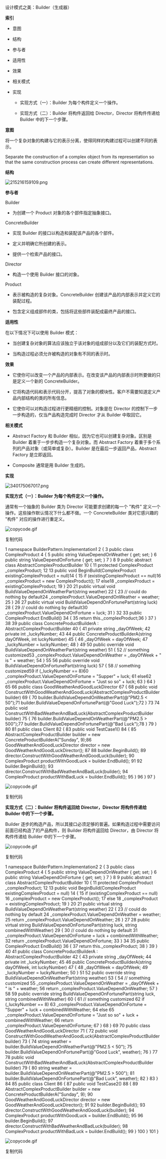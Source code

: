 设计模式之美：Builder（生成器）

**索引**

-   意图

-   结构

-   参与者

-   适用性

-   效果

-   相关模式

-   实现

    -   实现方式（一）：Builder 为每个构件定义一个操作。

    -   实现方式（二）：Builder 将构件返回给 Director，Director 将构件传递给
        Builder 中的下一个步骤。

**意图**

将一个复杂对象的构建与它的表示分离，使得同样的构建过程可以创建不同的表示。

Separate the construction of a complex object from its representation so that
the same construction process can create different representations.

**结构**

![215216159109.png](media/ebed27694b48db7da45d4f8a573d1001.png)

**参与者**

Builder

-   为创建一个 Product 对象的各个部件指定抽象接口。

ConcreteBuilder

-   实现 Builder 的接口以构造和装配该产品的各个部件。

-   定义并明确它所创建的表示。

-   提供一个检索产品的接口。

Director

-   构造一个使用 Builder 接口的对象。

Product

-   表示被构造的复杂对象。ConcreteBuilder
    创建该产品的内部表示并定义它的装配过程。

-   包含定义组成部件的类，包括将这些部件装配成最终产品的接口。

**适用性**

在以下情况下可以使用 Builder 模式：

-   当创建复杂对象的算法应该独立于该对象的组成部分以及它们的装配方式时。

-   当构造过程必须允许被构造的对象有不同的表示时。

**效果**

-   它使你可以改变一个产品的内部表示。在改变该产品的内部表示时所要做的只是定义一个新的
    ConcreteBuilder。

-   它将构造代码和表示代码分开，提高了对象的模块性。客户不需要知道定义产品内部结构的类的所有信息。

-   它使你可以对构造过程进行更精细的控制。对象是在 Director
    的控制下一步一步构造的，仅当产品构造完成时 Director 才从 Builder 中取回它。

**相关模式**

-   Abstract Factory 和 Builder 相似，因为它也可以创建复杂对象。区别是 Builder
    着重于一步步构造一个复杂对象。而 Abstract Factory
    着重于多个系列的产品对象（或简单或复杂）。Builder
    是在最后一步返回产品，Abstract Factory 是立即返回。

-   Composite 通常是用 Builder 生成的。

**实现**

![340175067017.png](media/e60068b39c1312cbb4ad787dc949202f.png)

**实现方式（一）：Builder 为每个构件定义一个操作。**

通常有一个抽象的 Builder 类为 Director 可能要求创建的每一个 "构件"
定义一个操作。这些操作默认情况下什么都不做。一个 ConcreteBuilder 类对它感兴趣的
"构件" 对应的操作进行重定义。

![copycode.gif](media/51e409b11aa51c150090697429a953ed.gif)

复制代码

1 namespace BuilderPattern.Implementation1 2 { 3 public class ComplexProduct 4 {
5 public string ValueDependOnWeather { get; set; } 6 public string
ValueDependOnFortune { get; set; } 7 } 8 9 public abstract class
AbstractComplexProductBuilder 10 { 11 protected ComplexProduct \_complexProduct;
12 13 public void BeginBuild(ComplexProduct existingComplexProduct = null)14 {
15 if (existingComplexProduct == null)16 \_complexProduct = new
ComplexProduct(); 17 else18 \_complexProduct = existingComplexProduct; 19 } 20
21 public virtual void BuildValueDependOnWeatherPart(string weather) 22 { 23 //
could do nothing by default24 \_complexProduct.ValueDependOnWeather = weather;
25 } 26 27 public virtual void BuildValueDependOnFortunePart(string luck) 28 {
29 // could do nothing by default30 \_complexProduct.ValueDependOnFortune =
luck; 31 } 32 33 public ComplexProduct EndBuild() 34 { 35 return
this._complexProduct;36 } 37 } 38 39 public class ConcreteProductBuilderA :
AbstractComplexProductBuilder 40 { 41 private string \_dayOfWeek; 42 private int
\_luckyNumber; 43 44 public ConcreteProductBuilderA(string dayOfWeek, int
luckyNumber) 45 { 46 \_dayOfWeek = dayOfWeek; 47 \_luckyNumber = luckyNumber; 48
} 49 50 public override void BuildValueDependOnWeatherPart(string weather) 51 {
52 // something customized53 \_complexProduct.ValueDependOnWeather = \_dayOfWeek
\+ " is " + weather; 54 } 55 56 public override void
BuildValueDependOnFortunePart(string luck) 57 { 58 // something customized59 if
(\_luckyNumber == 8)60 \_complexProduct.ValueDependOnFortune = "Supper" + luck;
61 else62 \_complexProduct.ValueDependOnFortune = "Just so so" + luck; 63 } 64 }
65 66 public class GoodWeatherAndGoodLuckDirector 67 { 68 public void
ConstructWithGoodWeatherAndGoodLuck(AbstractComplexProductBuilder builder) 69 {
70 builder.BuildValueDependOnWeatherPart(@"PM2.5 \< 50");71
builder.BuildValueDependOnFortunePart(@"Good Luck");72 } 73 74 public void
ConstructWithBadWeatherAndBadLuck(AbstractComplexProductBuilder builder) 75 { 76
builder.BuildValueDependOnWeatherPart(@"PM2.5 \> 500");77
builder.BuildValueDependOnFortunePart(@"Bad Luck");78 } 79 } 80 81 public class
Client 82 { 83 public void TestCase1() 84 { 85 AbstractComplexProductBuilder
builder = new ConcreteProductBuilderA("Sunday", 9);86
GoodWeatherAndGoodLuckDirector director = new GoodWeatherAndGoodLuckDirector();
87 88 builder.BeginBuild(); 89
director.ConstructWithGoodWeatherAndGoodLuck(builder); 90 ComplexProduct
productWithGoodLuck = builder.EndBuild(); 91 92 builder.BeginBuild(); 93
director.ConstructWithBadWeatherAndBadLuck(builder); 94 ComplexProduct
productWithBadLuck = builder.EndBuild(); 95 } 96 } 97 }

![copycode.gif](media/51e409b11aa51c150090697429a953ed.gif)

复制代码

**实现方式（二）：Builder 将构件返回给 Director，Director 将构件传递给 Builder
中的下一个步骤。**

Builder
逐步的构造产品，所以其接口必须足够的普遍。如果构造过程中需要访问前面已经构造了的产品构件，则
Builder 将构件返回给 Director，由 Director 将构件传递给 Builder 中的下一个步骤。

![copycode.gif](media/51e409b11aa51c150090697429a953ed.gif)

复制代码

1 namespace BuilderPattern.Implementation2 2 { 3 public class ComplexProduct 4 {
5 public string ValueDependOnWeather { get; set; } 6 public string
ValueDependOnFortune { get; set; } 7 } 8 9 public abstract class
AbstractComplexProductBuilder 10 { 11 protected ComplexProduct \_complexProduct;
12 13 public void BeginBuild(ComplexProduct existingComplexProduct = null) 14 {
15 if (existingComplexProduct == null) 16 \_complexProduct = new
ComplexProduct(); 17 else 18 \_complexProduct = existingComplexProduct; 19 } 20
21 public virtual string BuildValueDependOnWeatherPart(string weather) 22 { 23
// could do nothing by default 24 \_complexProduct.ValueDependOnWeather =
weather; 25 return \_complexProduct.ValueDependOnWeather; 26 } 27 28 public
virtual string BuildValueDependOnFortunePart(string luck, string
combinedWithWeather) 29 { 30 // could do nothing by default 31
\_complexProduct.ValueDependOnFortune = luck + combinedWithWeather; 32 return
\_complexProduct.ValueDependOnFortune; 33 } 34 35 public ComplexProduct
EndBuild() 36 { 37 return this.\_complexProduct; 38 } 39 } 40 41 public class
ConcreteProductBuilderA : AbstractComplexProductBuilder 42 { 43 private string
\_dayOfWeek; 44 private int \_luckyNumber; 45 46 public
ConcreteProductBuilderA(string dayOfWeek, int luckyNumber) 47 { 48 \_dayOfWeek =
dayOfWeek; 49 \_luckyNumber = luckyNumber; 50 } 51 52 public override string
BuildValueDependOnWeatherPart(string weather) 53 { 54 // something customized 55
\_complexProduct.ValueDependOnWeather = \_dayOfWeek + " is " + weather; 56
return \_complexProduct.ValueDependOnWeather; 57 } 58 59 public override string
BuildValueDependOnFortunePart(string luck, string combinedWithWeather) 60 { 61
// something customized 62 if (\_luckyNumber == 8) 63
\_complexProduct.ValueDependOnFortune = "Supper" + luck + combinedWithWeather;
64 else 65 \_complexProduct.ValueDependOnFortune = "Just so so" + luck +
combinedWithWeather; 66 return \_complexProduct.ValueDependOnFortune; 67 } 68 }
69 70 public class GoodWeatherAndGoodLuckDirector 71 { 72 public void
ConstructWithGoodWeatherAndGoodLuck(AbstractComplexProductBuilder builder) 73 {
74 string weather = builder.BuildValueDependOnWeatherPart(@"PM2.5 \< 50"); 75
builder.BuildValueDependOnFortunePart(@"Good Luck", weather); 76 } 77 78 public
void ConstructWithBadWeatherAndBadLuck(AbstractComplexProductBuilder builder) 79
{ 80 string weather = builder.BuildValueDependOnWeatherPart(@"PM2.5 \> 500"); 81
builder.BuildValueDependOnFortunePart(@"Bad Luck", weather); 82 } 83 } 84 85
public class Client 86 { 87 public void TestCase2() 88 { 89
AbstractComplexProductBuilder builder = new ConcreteProductBuilderA("Sunday",
9); 90 GoodWeatherAndGoodLuckDirector director = new
GoodWeatherAndGoodLuckDirector(); 91 92 builder.BeginBuild(); 93
director.ConstructWithGoodWeatherAndGoodLuck(builder); 94 ComplexProduct
productWithGoodLuck = builder.EndBuild(); 95 96 builder.BeginBuild(); 97
director.ConstructWithBadWeatherAndBadLuck(builder); 98 ComplexProduct
productWithBadLuck = builder.EndBuild(); 99 } 100 } 101 }

![copycode.gif](media/51e409b11aa51c150090697429a953ed.gif)

复制代码
